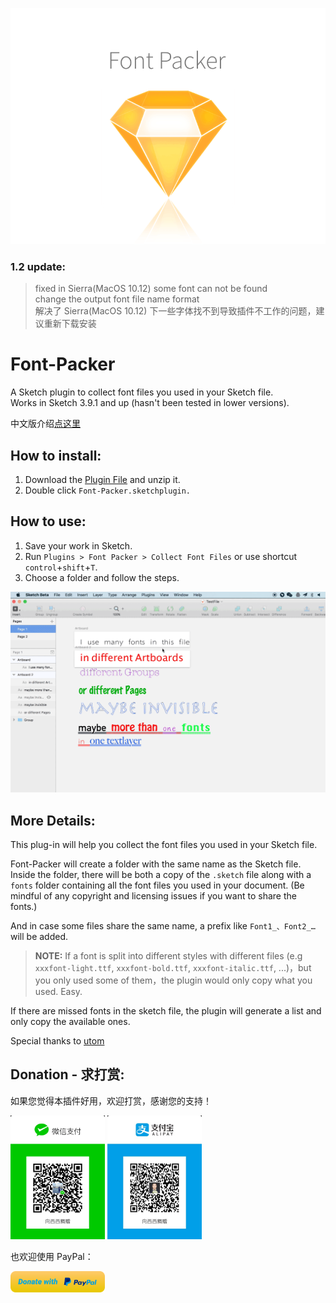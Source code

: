 ![demoGIF](https://raw.githubusercontent.com/bigxixi/ReadMe-Resources/master/Font-Packer/logoDemo.gif)<br>

### 1.2 update:  
> fixed in Sierra(MacOS 10.12) some font can not be found  
> change the output font file name format  
> 解决了 Sierra(MacOS 10.12) 下一些字体找不到导致插件不工作的问题，建议重新下载安装

# Font-Packer
A Sketch plugin to collect font files you used in your Sketch file.  
Works in Sketch 3.9.1 and up (hasn't been tested in lower versions).

中文版介绍[点这里](http://sketch.cm/plugins/28)<br>


## How to install:

1. Download the [Plugin File](https://github.com/bigxixi/Font-Packer/archive/master.zip) and unzip it.  
2. Double click `Font-Packer.sketchplugin.` 

## How to use:  
1. Save your work in Sketch.  
2. Run `Plugins > Font Packer > Collect Font Files` or use shortcut `control`+`shift`+`T`.  
3. Choose a folder and follow the steps.  

![demoGIF](https://raw.githubusercontent.com/bigxixi/ReadMe-Resources/master/Font-Packer/DEMO.gif)

## More Details:  
This plug-in will help you collect the font files you used in your Sketch file.

Font-Packer will create a folder with the same name as the Sketch file. Inside the folder, there will be both a copy of the `.sketch` file along with a `fonts` folder containing all the font files you used in your document. (Be mindful of any copyright and licensing issues if you want to share the fonts.)

And in case some files share the same name, a prefix like `Font1_、Font2_…` will be added.

> **NOTE:** If a font is split into different styles with different files (e.g `xxxfont-light.ttf`, `xxxfont-bold.ttf`, `xxxfont-italic.ttf`, ...)，but you only used some of them，the plugin would only copy what you used. Easy.

If there are missed fonts in the sketch file, the plugin will generate a list and only copy the available ones.

Special thanks to [utom](https://github.com/utom)  

## Donation - 求打赏:
如果您觉得本插件好用，欢迎打赏，感谢您的支持！  

[<img src="https://raw.githubusercontent.com/bigxixi/bigxixi.github.io/master/donate/index.hyperesources/wechat.png" width="30%" height="30%">](http://bigxixi.com/donate/index.html)
[<img src="https://raw.githubusercontent.com/bigxixi/bigxixi.github.io/master/donate/index.hyperesources/alipay%402x.jpg" width="30%" height="30%">](http://bigxixi.com/donate/index.html)  

也欢迎使用 PayPal：  

[<img src="https://raw.githubusercontent.com/bigxixi/bigxixi.github.io/master/donate/index.hyperesources/paypal.png" width="30%" height="30%">](https://www.paypal.me/bigxixi/index.html)  
